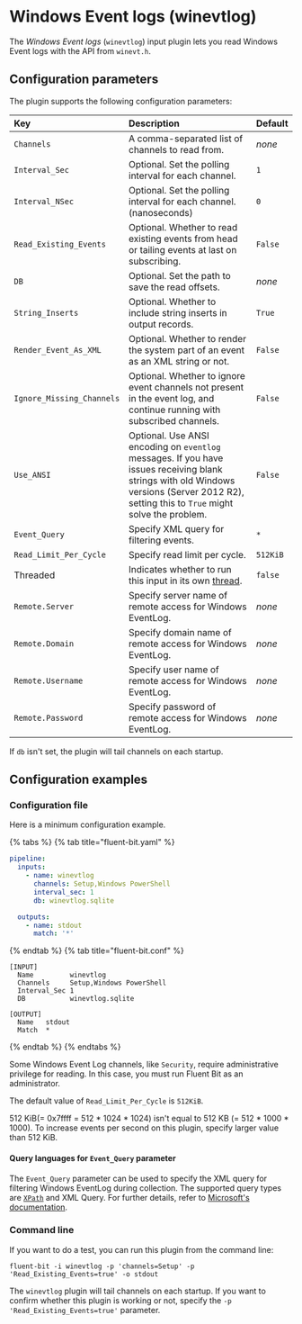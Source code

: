 # Windows Event logs (winevtlog)

The _Windows Event logs_ (`winevtlog`) input plugin lets you read Windows Event logs with the API from `winevt.h`.

## Configuration parameters

The plugin supports the following configuration parameters:

| Key                       | Description                                                                                                                                                                                | Default  |
|:--------------------------|:-------------------------------------------------------------------------------------------------------------------------------------------------------------------------------------------|:---------|
| `Channels`                | A comma-separated list of channels to read from.                                                                                                                                           | _none_   |
| `Interval_Sec`            | Optional. Set the polling interval for each channel.                                                                                                                                       | `1`      |
| `Interval_NSec`           | Optional. Set the polling interval for each channel. (nanoseconds)                                                                                                                         | `0 `     |
| `Read_Existing_Events`    | Optional. Whether to read existing events from head or tailing events at last on subscribing.                                                                                              | `False`  |
| `DB`                      | Optional. Set the path to save the read offsets.                                                                                                                                           | _none_   |
| `String_Inserts`          | Optional. Whether to include string inserts in output records.                                                                                                                             | `True`   |
| `Render_Event_As_XML`     | Optional. Whether to render the system part of an event as an XML string or not.                                                                                                           | `False`  |
| `Ignore_Missing_Channels` | Optional. Whether to ignore event channels not present in the event log, and continue running with subscribed channels.                                                                    | `False`  |
| `Use_ANSI`                | Optional. Use ANSI encoding on `eventlog` messages. If you have issues receiving blank strings with old Windows versions (Server 2012 R2), setting this to `True` might solve the problem. | `False`  |
| `Event_Query`             | Specify XML query for filtering events.                                                                                                                                                    | `*`      |
| `Read_Limit_Per_Cycle`    | Specify read limit per cycle.                                                                                                                                                              | `512KiB` |
| Threaded                  | Indicates whether to run this input in its own [thread](../../administration/multithreading.md#inputs).                                                                                    | `false`  |
| `Remote.Server`           | Specify server name of remote access for Windows EventLog.                                                                                                                                 | _none_   |
| `Remote.Domain`           | Specify domain name of remote access for Windows EventLog.                                                                                                                                 | _none_   |
| `Remote.Username`         | Specify user name of remote access for Windows EventLog.                                                                                                                                   | _none_   |
| `Remote.Password`         | Specify password of remote access for Windows EventLog.                                                                                                                                    | _none_   |

If `db` isn't set, the plugin will tail channels on each startup.

## Configuration examples

### Configuration file

Here is a minimum configuration example.

{% tabs %}
{% tab title="fluent-bit.yaml" %}

```yaml
pipeline:
  inputs:
    - name: winevtlog
      channels: Setup,Windows PowerShell
      interval_sec: 1
      db: winevtlog.sqlite

  outputs:
    - name: stdout
      match: '*'
```

{% endtab %}
{% tab title="fluent-bit.conf" %}

```text
[INPUT]
  Name         winevtlog
  Channels     Setup,Windows PowerShell
  Interval_Sec 1
  DB           winevtlog.sqlite

[OUTPUT]
  Name   stdout
  Match  *
```

{% endtab %}
{% endtabs %}

Some Windows Event Log channels, like `Security`, require administrative privilege for reading. In this case, you must run Fluent Bit as an administrator.

The default value of `Read_Limit_Per_Cycle` is `512KiB`.

512&nbsp;KiB(= 0x7ffff = 512 * 1024 * 1024) isn't equal to 512&nbsp;KB (= 512 * 1000 * 1000). To increase events per second on this plugin, specify larger value than 512&nbsp;KiB.

#### Query languages for `Event_Query` parameter

The `Event_Query` parameter can be used to specify the XML query for filtering Windows EventLog during collection.
The supported query types are [`XPath`](https://developer.mozilla.org/en-US/docs/Web/XPath) and XML Query.
For further details, refer to [Microsoft's documentation](https://learn.microsoft.com/en-us/windows/win32/wes/consuming-events).

### Command line

If you want to do a test, you can run this plugin from the command line:

```shell
fluent-bit -i winevtlog -p 'channels=Setup' -p 'Read_Existing_Events=true' -o stdout
```

The `winevtlog` plugin will tail channels on each startup.
If you want to confirm whether this plugin is working or not, specify the `-p 'Read_Existing_Events=true'` parameter.
